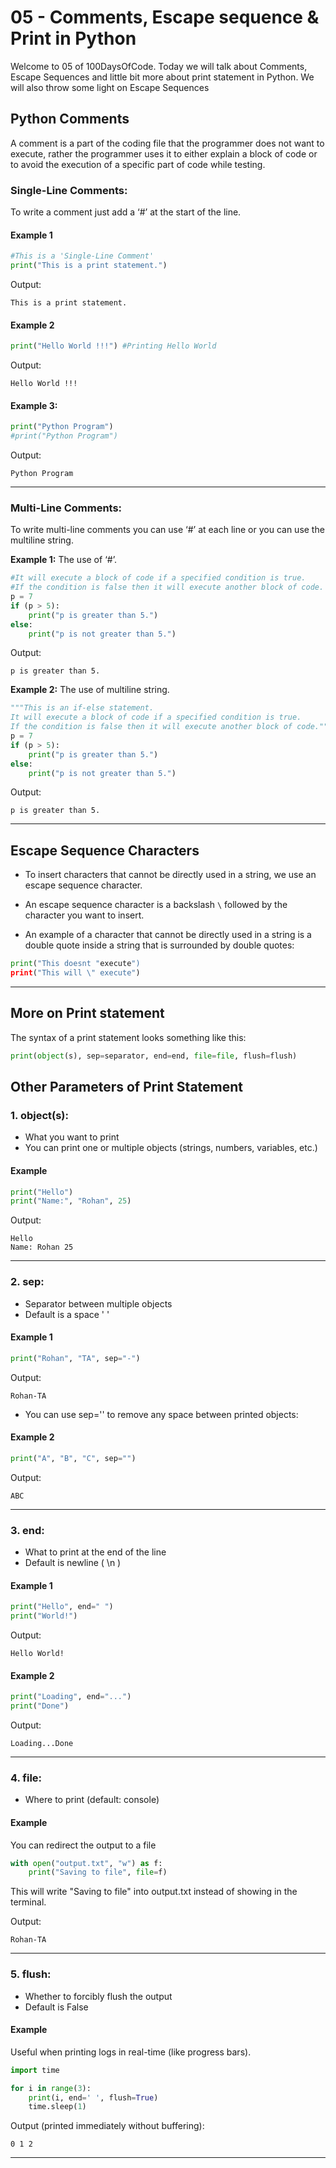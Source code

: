 # 05 - Comments, Escape sequence & Print in Python

Welcome to 05 of 100DaysOfCode. Today we will talk about Comments, Escape Sequences and little bit more about print statement in Python.
We will also throw some light on Escape Sequences


## Python Comments
A comment is a part of the coding file that the programmer does not want to execute, rather the programmer uses it to either explain a block of code or to avoid the execution of a specific part of code while testing.


### Single-Line Comments:

To write a comment just add a ‘#’ at the start of the line.

#### Example 1

```python
#This is a 'Single-Line Comment'
print("This is a print statement.")
``` 

Output:

```markup
This is a print statement. 
``` 

#### Example 2

```python
print("Hello World !!!") #Printing Hello World
```

Output:

```markup
Hello World !!!
``` 

#### Example 3:

```python
print("Python Program")
#print("Python Program")
``` 

Output: 

```markup
Python Program
```
---

### Multi-Line Comments:

To write multi-line comments you can use ‘#’ at each line or you can use the multiline string.

**Example 1:** The use of ‘#’.

```python
#It will execute a block of code if a specified condition is true.
#If the condition is false then it will execute another block of code.
p = 7
if (p > 5):
    print("p is greater than 5.")
else:
    print("p is not greater than 5.")
```

Output:

```markup
p is greater than 5.
```

**Example 2:** The use of multiline string.

```python
"""This is an if-else statement.
It will execute a block of code if a specified condition is true.
If the condition is false then it will execute another block of code."""
p = 7
if (p > 5):
    print("p is greater than 5.")
else:
    print("p is not greater than 5.")
```

Output:

```markup
p is greater than 5.
```
---

## Escape Sequence Characters

- To insert characters that cannot be directly used in a string, we use an escape sequence character.
- An escape sequence character is a backslash  `\`  followed by the character you want to insert.

- An example of a character that cannot be directly used in a string is a double quote inside a string that is surrounded by double quotes:

```python
print("This doesnt "execute")
print("This will \" execute")
```
--- 

## More on Print statement
The syntax of a print statement looks something like this:

```python
print(object(s), sep=separator, end=end, file=file, flush=flush)
```

## Other Parameters of Print Statement 

### 1. object(s):
- What you want to print
- You can print one or multiple objects (strings, numbers, variables, etc.)

#### Example
```python
print("Hello")
print("Name:", "Rohan", 25)
```

Output: 

```markup
Hello
Name: Rohan 25
```
---

### 2. sep:
- Separator between multiple objects
- Default is a space ' '

#### Example 1
```python
print("Rohan", "TA", sep="-")
```

Output: 

```markup
Rohan-TA
```

- You can use sep='' to remove any space between printed objects:

#### Example 2
```python
print("A", "B", "C", sep="")
```

Output: 

```markup
ABC
```
---

### 3. end:
- What to print at the end of the line
- Default is newline ( \n )

#### Example 1
```python
print("Hello", end=" ")
print("World!")
```

Output: 

```markup
Hello World!
```
#### Example 2
```python
print("Loading", end="...")
print("Done")
```

Output: 

```markup
Loading...Done
```
---

### 4. file:
- Where to print (default: console)

#### Example
You can redirect the output to a file
```python
with open("output.txt", "w") as f:
    print("Saving to file", file=f)
```
This will write "Saving to file" into output.txt instead of showing in the terminal.

Output: 

```markup
Rohan-TA
```
---

### 5. flush:
- Whether to forcibly flush the output
- Default is False

#### Example
Useful when printing logs in real-time (like progress bars).
```python
import time

for i in range(3):
    print(i, end=' ', flush=True)
    time.sleep(1)
```

Output (printed immediately without buffering):

```markup
0 1 2 
```
---
